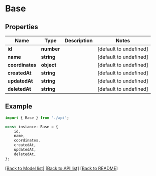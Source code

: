 # Base


## Properties

Name | Type | Description | Notes
------------ | ------------- | ------------- | -------------
**id** | **number** |  | [default to undefined]
**name** | **string** |  | [default to undefined]
**coordinates** | **object** |  | [default to undefined]
**createdAt** | **string** |  | [default to undefined]
**updatedAt** | **string** |  | [default to undefined]
**deletedAt** | **string** |  | [default to undefined]

## Example

```typescript
import { Base } from './api';

const instance: Base = {
    id,
    name,
    coordinates,
    createdAt,
    updatedAt,
    deletedAt,
};
```

[[Back to Model list]](../README.md#documentation-for-models) [[Back to API list]](../README.md#documentation-for-api-endpoints) [[Back to README]](../README.md)
